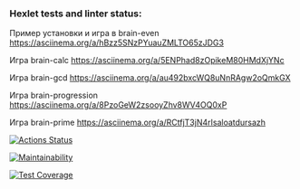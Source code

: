 ### Hexlet tests and linter status:
Пример установки и игра в brain-even
https://asciinema.org/a/hBzz5SNzPYuauZMLTO65zJDG3

Игра brain-calc
https://asciinema.org/a/5ENPhad8zOpikeM80HMdXjYNc

Игра brain-gcd
https://asciinema.org/a/au492bxcWQ8uNnRAgw2oQmkGX

Игра brain-progression
https://asciinema.org/a/8PzoGeW2zsooyZhv8WV4OQ0xP

Игра brain-prime
https://asciinema.org/a/RCtfjT3jN4rIsaloatdursazh

[![Actions Status](https://github.com/SagirovVitaliy/python-project-49/actions/workflows/hexlet-check.yml/badge.svg)](https://github.com/SagirovVitaliy/python-project-49/actions)

[![Maintainability](https://api.codeclimate.com/v1/badges/098e286bb2d578195912/maintainability)](https://codeclimate.com/github/SagirovVitaliy/python-project-49/maintainability)

[![Test Coverage](https://api.codeclimate.com/v1/badges/098e286bb2d578195912/test_coverage)](https://codeclimate.com/github/SagirovVitaliy/python-project-49/test_coverage)